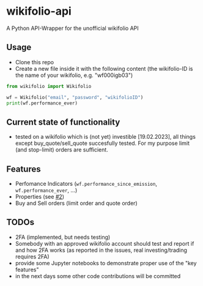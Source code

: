 # wikifolio-api
A Python API-Wrapper for the unofficial wikifolio API

## Usage
- Clone this repo
- Create a new file inside it with the following content (the wikifolio-ID is the name of your wikifolio, e.g. "wf000igb03")

```python
from wikifolio import Wikifolio

wf = Wikifolio("email", "password", "wikifolioID")
print(wf.performance_ever)
```

## Current state of functionality
- tested on a wikifolio which is (not yet) investible [19.02.2023], all things except buy_quote/sell_quote succesfully tested. For my purpose limit (and stop-limit) orders are sufficient.

## Features
- Perfomance Indicators (`wf.performance_since_emission`, `wf.performance_ever`, ...)
- Properties (see [#2](https://github.com/henrydatei/wikifolio-api/issues/2))
- Buy and Sell orders (limit order and quote order)

## TODOs
- 2FA (implemented, but needs testing)
- Somebody with an approved wikifolio account should test and report if and how 2FA works (as reported in the issues, real investing/trading requires 2FA)
- provide some Jupyter notebooks to demonstrate proper use of the "key features"
- in the next days some other code contributions will be committed
